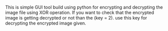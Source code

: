 This is simple GUI tool build using python for encrypting and decrypting the image file using XOR operation.
If you want to check that the encrypted image is getting decrypted or not than the (key = 2). use this key for decrypting the encrypted image given.
